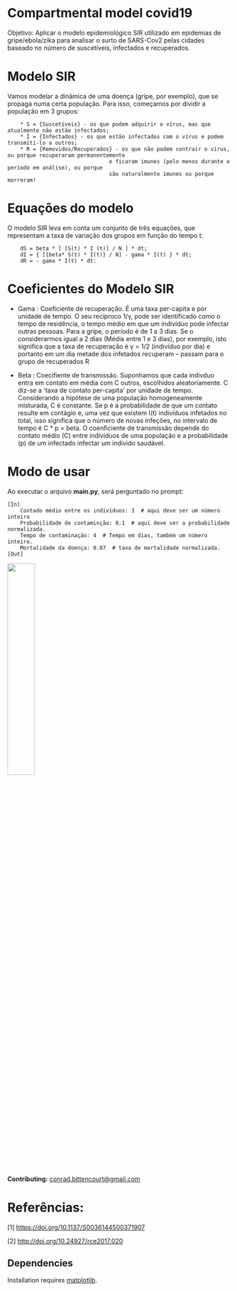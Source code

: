 # Compartmental model covid19
Objetivo: Aplicar o modelo epidemiológico SIR utilizado em epidemias de gripe/ebola/zika para analisar o surto de SARS-Cov2 pelas cidades baseado no número de suscetíveis, infectados e recuperados.

# Modelo SIR 
Vamos modelar a dinâmica de uma doença (gripe, por exemplo), que se propaga numa certa população. Para isso, começamos por dividir a população em 3 grupos:

        * S = {Suscetíveis} - os que podem adquirir o vírus, mas que atualmente não estão infectados;
        * I = {Infectados} - os que estão infectados com o vírus e podem transmiti-lo a outros;
        * R = {Removidos/Recuperados} - os que não podem contrair o vírus, ou porque recuperaram permanentemente
                                    e ficaram imunes (pelo menos durante o período em análise), ou porque
                                    são naturalmente imunes ou porque morreram!

# Equações do modelo
O modelo SIR leva em conta um conjunto de três equações, que representam a taxa de variação dos grupos em função do tempo t: 

        dS = beta * [ [S(t) * I (t)] / N ] * dt;
        dI = { [{beta* S(t) * I(t)} / N] - gama * I(t) } * dt;
        dR = - gama * I(t) * dt:



# Coeficientes do Modelo SIR
* Gama : Coeficiente de recuperação. É uma taxa per-capita e por unidade de tempo. O seu recíproco 1/γ, pode ser identificado como o tempo de residência, o tempo médio em que um indivíduo pode infectar outras pessoas. Para a gripe, o período é de 1 a 3 dias. Se o considerarmos igual a 2 dias (Média entre 1 e 3 dias), por exemplo, isto significa que a taxa de recuperação é γ = 1/2 (indivíduo por dia) e portanto em um dia metade dos infetados recuperam – passam para o grupo de recuperados R

* Beta : Coecifiente de transmissão. Suponhamos que cada indivduo entra em contato em média com C outros, escolhidos aleatoriamente. C diz-se a 'taxa de contato per-capita' por unidade de tempo. Considerando a hipótese de uma população homogeneamente misturada, C é constante. Se p é a probabilidade de que um contato resulte em contágio e, uma vez que existem I(t) indivíduos infetados no total, isso significa que o número de novas infeções, no intervalo de tempo é C \* p = beta. O coenficiente de transmissão depende do contato médio (C) entre indivíduos de uma população e a probabilidade (p) de um infectado infectar um individo saudável.

# Modo de usar

Ao executar o arquivo **main.py**, será perguntado no prompt:
```
[In]
    Contado médio entre os indivíduos: 3  # aqui deve ser um número inteiro
    Probabilidade de contaminção: 0.1  # aqui deve ser a probabilidade normalizada.
    Tempo de contaminação: 4  # Tempo em dias, também um número inteiro.
    Mortalidade da doença: 0.07  # taxa de mortalidade normalizada.
[Out]
```
<p align="left">
    <img src="figure_SIR_model" width=35%>
</p>

**Contributing:** conrad.bittencourt@gmail.com

# Referências:
[1] https://doi.org/10.1137/S0036144500371907

[2] http://doi.org/10.24927/rce2017.020

Dependencies
------------



Installation requires [matplotlib](https://matplotlib.org/).
